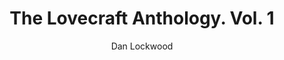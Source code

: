 ---
title: The Lovecraft Anthology. Vol. 1
author: Dan Lockwood
readingDate: 2011-03-01
layout: book
---